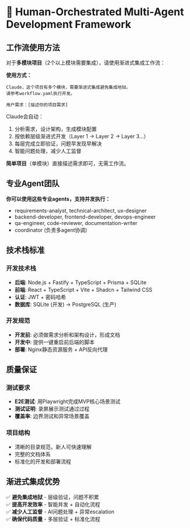 # 🚀 Human-Orchestrated Multi-Agent Development Framework

## 工作流使用方法

对于**多模块项目**（2个以上模块需要集成），请使用渐进式集成工作流：

**使用方式：**
```
Claude，这个项目有多个模块，需要渐进式集成避免集成地狱。
请参考workflow.yaml执行开发。

用户需求：[描述你的项目需求]
```

Claude会自动：
1. 分析需求，设计架构，生成模块配置
2. 按依赖层级渐进式开发（Layer 1 → Layer 2 → Layer 3...）
3. 每层完成立即验证，问题早发现早解决
4. 智能问题处理，减少人工监督

**简单项目**（单模块）直接描述需求即可，无需工作流。

## 专业Agent团队

**你可以使用这些专业agents，支持并发执行：**
- requirements-analyst, technical-architect, ux-designer
- backend-developer, frontend-developer, devops-engineer  
- qa-engineer, code-reviewer, documentation-writer
- coordinator (负责多agent协调)

## 技术栈标准

### 开发技术栈
- **后端**: Node.js + Fastify + TypeScript + Prisma + SQLite
- **前端**: React + TypeScript + Vite + Shadcn + Tailwind CSS
- **认证**: JWT + 密码哈希
- **数据库**: SQLite (开发) → PostgreSQL (生产)

### 开发规范
- **开发前**: 必须做需求分析和架构设计，形成文档
- **开发中**: 提供一键重启前后端的脚本
- **部署**: Nginx静态资源服务 + API反向代理

## 质量保证

### 测试要求
- **E2E测试**: 用Playwright完成MVP核心场景测试
- **测试证明**: 录屏展示测试通过过程
- **覆盖率**: 边界测试和异常场景覆盖

### 项目结构
- 清晰的目录规范，新人可快速理解
- 完整的文档体系
- 标准化的开发和部署流程

## 渐进式集成优势

✅ **避免集成地狱** - 层级验证，问题不积累  
✅ **提高开发效率** - 智能并发 + 自动化流程  
✅ **减少人工监督** - AI问题处理 + 异常escalation  
✅ **确保代码质量** - 多层验证 + 标准化流程

